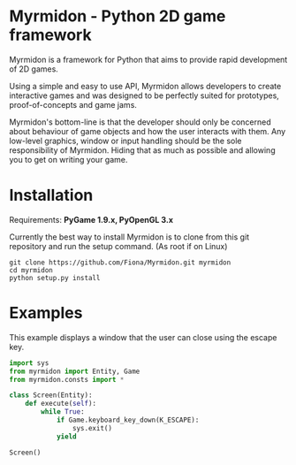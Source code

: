 Myrmidon - Python 2D game framework
===================================

Myrmidon is a framework for Python that aims to provide rapid development of 2D games.

Using a simple and easy to use API, Myrmidon allows developers to create interactive games and was designed to be perfectly suited for prototypes, proof-of-concepts and game jams.

Myrmidon's bottom-line is that the developer should only be concerned about behaviour of game objects and how the user interacts with them. Any low-level graphics, window or input handling should be the sole responsibility of Myrmidon. Hiding that as much as possible and allowing you to get on writing your game.


Installation
============

Requirements: **PyGame 1.9.x, PyOpenGL 3.x**

Currently the best way to install Myrmidon is to clone from this git repository and run the setup command. (As root if on Linux)

    git clone https://github.com/Fiona/Myrmidon.git myrmidon
    cd myrmidon
    python setup.py install


Examples
========

This example displays a window that the user can close using the escape key.

```python
import sys
from myrmidon import Entity, Game
from myrmidon.consts import *

class Screen(Entity):
    def execute(self):
        while True:
            if Game.keyboard_key_down(K_ESCAPE):
                sys.exit()
            yield

Screen()
```

